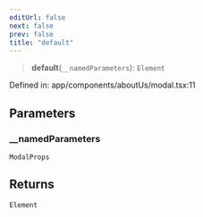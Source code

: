 ```yaml
---
editUrl: false
next: false
prev: false
title: "default"
---
```


> **default**(`__namedParameters`): `Element`

Defined in: app/components/aboutUs/modal.tsx:11

## Parameters

### \_\_namedParameters

`ModalProps`

## Returns

`Element`
